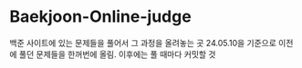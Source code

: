 # Baekjoon-Online-judge
백준 사이트에 있는 문제들을 풀어서 그 과정을 올려놓는 곳
24.05.10을 기준으로 이전에 풀던 문제들을 한꺼번에 올림. 이후에는 풀 때마다 커밋할 것

